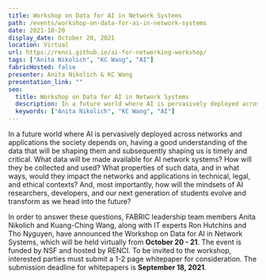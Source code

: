 ```yaml
---
title: Workshop on Data for AI in Network Systems
path: /events/workshop-on-data-for-ai-in-network-systems
date: 2021-10-20
display_date: October 20, 2021
location: Virtual
url: https://renci.github.io/ai-for-networking-workshop/
tags: ["Anita Nikolich", "KC Wang", "AI"]
fabricHosted: false
presenter: Anita Nikolich & KC Wang
presentation_link: ""
seo:
  title: Workshop on Data for AI in Network Systems
  description: In a future world where AI is pervasively deployed across networks and applications the society depends on, having a good understanding of the data that will be shaping them and subsequently shaping us is timely and critical. What data will be made available for AI network systems? How will they be collected and used? What properties of such data, and in what ways, would they impact the networks and applications in technical, legal, and ethical contexts? And, most importantly, how will the mindsets of AI researchers, developers, and our next generation of students evolve and transform as we head into the future?
  keywords: ["Anita Nikolich", "KC Wang", "AI"]
---
```


In a future world where AI is pervasively deployed across networks and applications the society depends on, having a good understanding of the data that will be shaping them and subsequently shaping us is timely and critical. What data will be made available for AI network systems? How will they be collected and used? What properties of such data, and in what ways, would they impact the networks and applications in technical, legal, and ethical contexts? And, most importantly, how will the mindsets of AI researchers, developers, and our next generation of students evolve and transform as we head into the future?

In order to answer these questions, FABRIC leadership team members Anita Nikolich and Kuang-Ching Wang, along with IT experts Ron Hutchins and Tho Nyguyen, have announced the Workshop on Data for AI in Network Systems, which will be held virtually from <b>October 20 - 21</b>. The event is funded by NSF and hosted by RENCI. To be invited to the workshop, interested parties must submit a 1-2 page whitepaper for consideration. The submission deadline for whitepapers is <b>September 18, 2021</b>.
